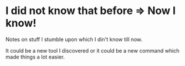 # I did not know that before =&gt; Now I know!

Notes on stuff I stumble upon which I din't know till now. 

It could be a new tool I discovered or it could be a new command which made things a lot easier.

